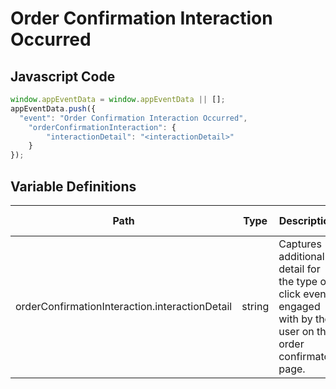 # Order Confirmation Interaction Occurred

### 

## Javascript Code
```js
window.appEventData = window.appEventData || [];
appEventData.push({
  "event": "Order Confirmation Interaction Occurred",
    "orderConfirmationInteraction": {
        "interactionDetail": "<interactionDetail>"
    }
});
```

## Variable Definitions

|Path|Type|Description|Example|Pattern|Min Length|Max Length|Minimum|Maximum|Multiple Of|
| --- | --- | --- | --- | --- | --- | --- | --- | --- | --- |
|orderConfirmationInteraction.interactionDetail|string|Captures additional detail for the type of click event engaged with by the user on the order confirmaton page.||||||||




